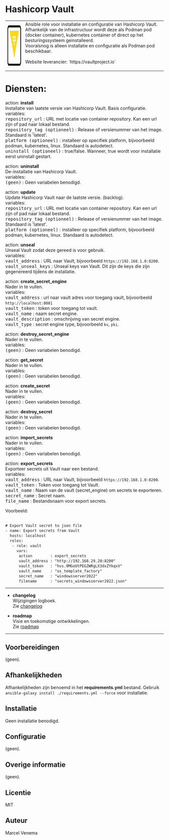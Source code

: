 # Hashicorp Vault

<table style="border: none">
  <tr>
    <td><img src="media/icon_vault.png" align="left" height="128" width="128" /></td>
    <td>Ansible role voor installatie en configuratie van Hashicorp Vault.<br/>
        Afhankelijk van de infrastructuur wordt deze als Podman pod (docker container), kubernetes container of direct op het besturingssysteem geinstalleerd.<br/>
        Vooralsnog is alleen installatie en configuratie als Podman pod beschikbaar.<br/>
        <br/>
        Website leverancier: `https://vaultproject.io`<br/>
        <br/>
    </td>
  </tr>
</table>

# Diensten:


action: **install**<br/>
Installatie van laatste versie van Hashicorp Vault. Basis configuratie.<br/>
variables:<br/>
<kbd>repository_url</kbd> : URL met locatie van container repository. Kan een url zijn of pad naar lokaal bestand.<br/>
<kbd>repository_tag (optioneel)</kbd> : Release of versienummer van het image. Standaard is 'latest'.<br/>
<kbd>platform (optioneel)</kbd> : installeer op specifiek platform, bijvoorbeeld podman, kubernetes, linux. Standaard is autodetect.<br/>
<kbd>uninstall (optioneel)</kbd> : true/false. Wanneer, true wordt voor installatie eerst uninstall gestart.<br/>


action: **uninstall**<br/>
De-installatie van Hashicorp Vault.<br/>
variables:<br/>
<kbd>(geen)</kbd> : Geen variabelen benodigd.<br/>


action: **update**<br/>
Update Hashicorp Vault naar de laatste versie. (backlog).<br/>
variables:<br/>
<kbd>repository_url</kbd> : URL met locatie van container repository. Kan een url zijn of pad naar lokaal bestand.<br/>
<kbd>repository_tag (optioneel)</kbd> : Release of versienummer van het image. Standaard is 'latest'.<br/>
<kbd>platform (optioneel)</kbd> : installeer op specifiek platform, bijvoorbeeld podman, kubernetes, linux. Standaard is autodetect.<br/>


action: **unseal**<br/>
Unseal Vault zodat deze gereed is voor gebruik.<br/>
variables:<br/>
<kbd>vault_address</kbd> : URL naar Vault, bijvoorbeeld `https://192.168.1.0:8200`.<br/>
<kbd>vault_unseal_keys</kbd> : Unseal keys van Vault. Dit zijn de keys die zijn gegenereerd tijdens de installatie.<br/>


action: **create_secret_engine**<br/>
Nader in te vullen.<br/>
variables:<br/>
<kbd>vault_address</kbd> : url naar vault adres voor toegang vault, bijvoorbeeld `http://localhost:8081`<br/>
<kbd>vault_token</kbd> : token voor toegang tot vault.<br/>
<kbd>vault_name</kbd> : naam secret engine.<br/>
<kbd>vault_description</kbd> : omschrijving van secret engine.<br/>
<kbd>vault_type</kbd> : secret engine type, bijvoorbeeld `kv`, `pki`.<br/>


action: **destroy_secret_engine**<br/>
Nader in te vullen.<br/>
variables:<br/>
<kbd>(geen)</kbd> : Geen variabelen benodigd.<br/>


action: **get_secret**<br/>
Nader in te vullen.<br/>
variables:<br/>
<kbd>(geen)</kbd> : Geen variabelen benodigd.<br/>


action: **create_secret**<br/>
Nader in te vullen.<br/>
variables:<br/>
<kbd>(geen)</kbd> : Geen variabelen benodigd.<br/>


action: **destroy_secret**<br/>
Nader in te vullen.<br/>
variables:<br/>
<kbd>(geen)</kbd> : Geen variabelen benodigd.<br/>


action: **import_secrets**<br/>
Nader in te vullen.<br/>
variables:<br/>
<kbd>(geen)</kbd> : Geen variabelen benodigd.<br/>


action: **export_secrets**<br/>
Exporteer secrets uit Vault naar een bestand.<br/>
variables:<br/>
<kbd>vault_address</kbd> : URL naar Vault, bijvoorbeeld `https://192.168.1.0:8200`.<br/>
<kbd>vault_token</kbd> : Token voor toegang tot Vault.<br/>
<kbd>vault_name</kbd> : Naam van de vault (secret_engine) om secrets te exporteren.<br/>
<kbd>secret_name</kbd> : Secret naam.<br/>
<kbd>file_name</kbd> : Bestandsnaam voor export secrets.<br/>


Voorbeeld:
```

# Export Vault secret to json file
- name: Export secrets from Vault
  hosts: localhost
  roles:
   - role: vault
     vars:
      action        : export_secrets
      vault_address : "http://192.168.29.20:8200"
      vault_token   : "hvs.9MGoUtPEGZWRgLX3dxZYkqxV"
      vault_name    : "os_template_factory"
      secret_name   : "windowsserver2022"
      filename      : "secrets_windowsserver2022.json"

```

***

- **changelog**<br/>
  Wijzigingen logboek.<br/>
  Zie [changelog](CHANGELOG.md)<br/>



- **roadmap**<br/>
  Visie en toekomstige ontwikkelingen.<br/>
  Zie [roadmap](ROADMAP.md)<br/>


***


## Voorbereidingen
(geen).<br/>



## Afhankelijkheden
Afhankelijkheden zijn benoemd in het **requirements.yml** bestand. Gebruik `ansible-galaxy install ./requirements.yml --force` voor installatie.<br/>



## Installatie
Geen installatie benodigd.<br/>



## Configuratie
(geen).<br/>



## Overige informatie
(geen).<br/>



## Licentie
MIT



## Auteur
Marcel Venema
